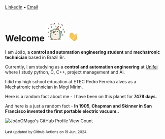 [LinkedIn](https://www.linkedin.com/in/joão-pedro-gozzoli-b95641301/) &bull;
[Email](joaopedrogozzoli@gmail.com)

# Welcome <img src="happy.gif" height="64px" /> <img src="wave.gif" height="32px" />

I am João, a  **control and automation engineering student** and **mechatronic technician** based in Brazil Br.

Currently, I am studying as a **control and automation engineering** at [Unifei](https://unifei.edu.br) where I study python, C, C++, project management and Ai.

I did my high school education at ETEC Pedro Ferreira alves as a Mechatronic technician in Mogi Mirim.

Here is a random fact about me - I have been on this planet for **7478 days**.

And here is a just a random fact -  **In 1905, Chapman and Skinner in San Francisco invented the first portable electric vacuum.**.

![JoãoOMago's GitHub Profile View Count](https://komarev.com/ghpvc/?username=JoaoOMago)

<sub>Last updated by Github Actions on 19 Jun, 2024.</sub>
